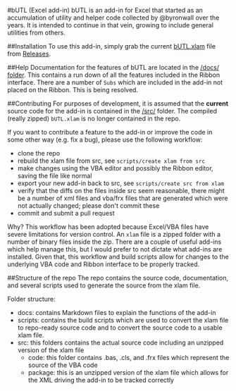 #bUTL (Excel add-in)
bUTL is an add-in for Excel that started as an accumulation of utility and helper code collected by @byronwall over the years.  It is intended to continue in that vein, growing to include general utilities from others.

##Installation
To use this add-in, simply grab the current [bUTL.xlam](/bUTL.xlam) file from [Releases](/releases).

##Help
Documentation for the features of bUTL are located in the [/docs/ folder](/docs/README.md).  This contains a run down of all the features included in the Ribbon interface.  There are a number of `Subs` which are included in the add-in not placed on the Ribbon.  This is being resolved.

##Contributing
For purposes of development, it is assumed that the **current** source code for the add-in is contained in the [/src/](/src/) folder.  The compiled (really zipped) `bUTL.xlam` is no longer contained in the repo.

If you want to contribute a feature to the add-in or improve the code in some other way (e.g. fix a bug), please use the following workflow:

 - clone the repo
 - rebuild the xlam file from src, see `scripts/create xlam from src`
 - make changes using the VBA editor and possibly the Ribbon editor, saving the file like normal
 - export your new add-in back to src, see `scripts/create src from xlam`
 - verify that the diffs on the files inside src seem reasonable, there might be a number of xml files and vba/frx files that are generated which were not actually changed; please don't commit these
 - commit and submit a pull request

Why? This workflow has been adopted because Excel/VBA files have severe limitations for version control.  An `xlam` file is a zipped folder with a number of binary files inside the zip.  There are a couple of useful add-ins which help manage this, but I would prefer to not dictate what add-ins are installed.  Given that, this workflow and build scripts allow for changes to the underlying VBA code and Ribbon interface to be properly tracked.

##Structure of the repo
The repo contains the source code, documentation, and several scripts used to generate the source from the xlam file.

Folder structure:
 
 - docs: contains Markdown files to explain the functions of the add-in
 - scripts: contains the build scripts which are used to convert the xlam file to repo-ready source code and to convert the source code to a usable xlam file.
 - src: this folders contains the actual source code including an unzipped version of the xlam file
   - code: this folder contains .bas, .cls, and .frx files which represent the source of the VBA code
   - package: this is an unzipped version of the xlam file which allows for the XML driving the add-in to be tracked correctly